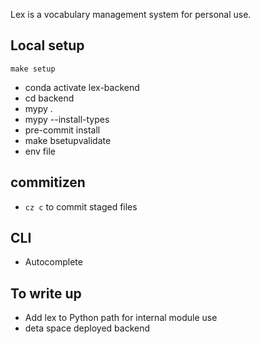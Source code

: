 Lex is a vocabulary management system for personal use.

## Local setup

```
make setup
```

- conda activate lex-backend
- cd backend
- mypy .
- mypy --install-types
- pre-commit install
- make bsetupvalidate
- env file

## commitizen
- `cz c` to commit staged files


## CLI
- Autocomplete

## To write up
- Add lex to Python path for internal module use
- deta space deployed backend
